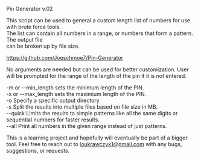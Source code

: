 Pin Generator v.02

This script can be used to general a custom length list of numbers for use with brute force tools.  
The list can contain all numbers in a range, or numbers that form a pattern.  The output file  
can be broken up by file size.  

https://github.com/Joeschmoe7/Pin-Generator  
  
No arguments are needed but can be used for better customization.  User will be prompted for the range of the length of the pin if it is not entered.  

-m or --min_length sets the minimum length of the PIN.  
-x or --max_length sets the maximium length of the PIN.    
-o Specify a specific output directory  
-s Split the results into multiple files based on file size in MB.  
--quick Limits the results to simple patterns like all the same digits or sequential numbers for faster results.  
--all Print all numbers in the given range instead of just patterns.  
  
This is a learning project and hopefully will eventually be part of a bigger tool.  Feel free to reach out to loukrawczyk1@gmail.com with any bugs,
suggestions, or requests.  



